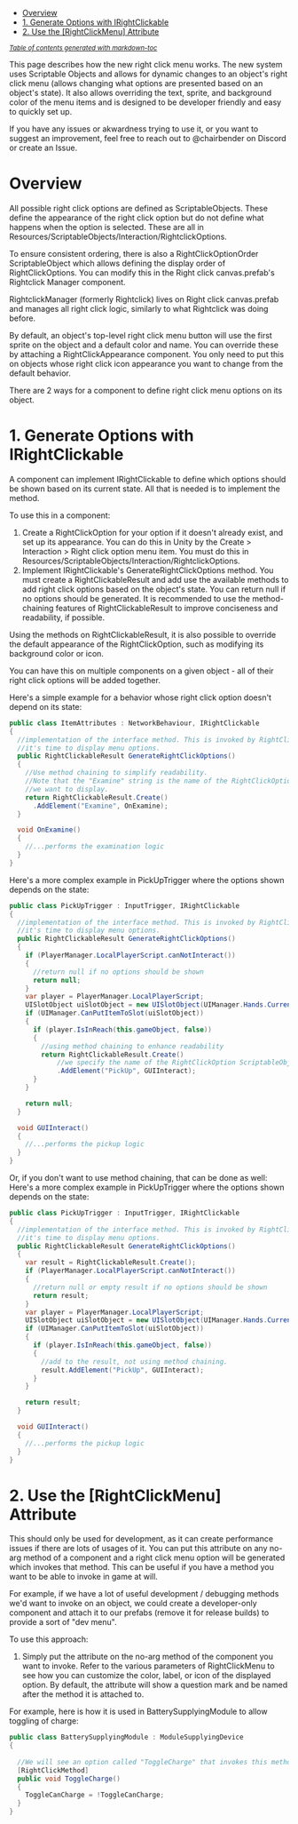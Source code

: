- [Overview](#overview)
- [1. Generate Options with IRightClickable](#1-generate-options-with-irightclickable)
- [2. Use the [RightClickMenu] Attribute](#2-use-the-rightclickmenu-attribute)

<small><i><a href='http://ecotrust-canada.github.io/markdown-toc/'>Table of contents generated with markdown-toc</a></i></small>


This page describes how the new right click menu works. The new system uses Scriptable Objects and allows for dynamic changes to an object's right click menu (allows changing what options are presented based on an object's state). It also allows overriding the text, sprite, and background color of the menu items and is designed to be developer friendly and easy to quickly set up.

If you have any issues or akwardness trying to use it, or you want to suggest an improvement, feel free to reach out to @chairbender on Discord or create an Issue.

# Overview
All possible right click options are defined as ScriptableObjects. These define the appearance of the right click option but do not define what happens when the option is selected. These are all in Resources/ScriptableObjects/Interaction/RightclickOptions.

To ensure consistent ordering, there is also a RightClickOptionOrder ScriptableObject which allows defining the display order of RightClickOptions. You can modify this in the Right click canvas.prefab's Rightclick Manager component.

RightclickManager (formerly Rightclick) lives on Right click canvas.prefab and manages all right click logic, similarly to what Rightclick was doing before.

By default, an object's top-level right click menu button will use the first sprite on the object and a default color and name. You can override these by attaching a RightClickAppearance component. You only need to put this on objects whose right click icon appearance you want to change from the default behavior.

There are 2 ways for a component to define right click menu options on its object.

# 1. Generate Options with IRightClickable
A component can implement IRightClickable to define which options should be shown based on its current state. All that
is needed is to implement the method.

To use this in a component:
1. Create a RightClickOption for your option if it doesn't already exist, and set up its appearance. You can do this in Unity by the Create > Interaction > Right click option menu item. You must do this in Resources/ScriptableObjects/Interaction/RightclickOptions.
1. Implement IRightClickable's GenerateRightClickOptions method. You must create a RightClickableResult and
add use the available methods to add right click options based on the object's state. You can return null
if no options should be generated. It is recommended to use the method-chaining features of RightClickableResult to
improve conciseness and readability, if possible.

Using the methods on RightClickableResult, it is also possible to override the default appearance of the RightClickOption, such as modifying its background color or icon.

You can have this on multiple components on a given object - all of their right click options will be added together.

Here's a simple example for a behavior whose right click option doesn't depend on its state:
```csharp
public class ItemAttributes : NetworkBehaviour, IRightClickable
{
  //implementation of the interface method. This is invoked by RightClickMenu when
  //it's time to display menu options.
  public RightClickableResult GenerateRightClickOptions()
  {
    //Use method chaining to simplify readability.
    //Note that the "Examine" string is the name of the RightClickOption ScriptableObject
    //we want to display.
    return RightClickableResult.Create()
      .AddElement("Examine", OnExamine);
  }

  void OnExamine()
  {
    //...performs the examination logic
  }
}
```


Here's a more complex example in PickUpTrigger where the options shown depends on the state:
```csharp
public class PickUpTrigger : InputTrigger, IRightClickable
{
  //implementation of the interface method. This is invoked by RightClickMenu when
  //it's time to display menu options.
  public RightClickableResult GenerateRightClickOptions()
  {
    if (PlayerManager.LocalPlayerScript.canNotInteract())
    {
      //return null if no options should be shown
      return null;
    }
    var player = PlayerManager.LocalPlayerScript;
    UISlotObject uiSlotObject = new UISlotObject(UIManager.Hands.CurrentSlot.inventorySlot.UUID, gameObject);
    if (UIManager.CanPutItemToSlot(uiSlotObject))
    {
      if (player.IsInReach(this.gameObject, false))
      {
        //using method chaining to enhance readability
        return RightClickableResult.Create()
            //we specify the name of the RightClickOption ScriptableObject
            .AddElement("PickUp", GUIInteract);
      }
    }

    return null;
  }

  void GUIInteract()
  {
    //...performs the pickup logic
  }
}
```

Or, if you don't want to use method chaining, that can be done as well:
Here's a more complex example in PickUpTrigger where the options shown depends on the state:
```csharp
public class PickUpTrigger : InputTrigger, IRightClickable
{
  //implementation of the interface method. This is invoked by RightClickMenu when
  //it's time to display menu options.
  public RightClickableResult GenerateRightClickOptions()
  {
    var result = RightClickableResult.Create();
    if (PlayerManager.LocalPlayerScript.canNotInteract())
    {
      //return null or empty result if no options should be shown
      return result;
    }
    var player = PlayerManager.LocalPlayerScript;
    UISlotObject uiSlotObject = new UISlotObject(UIManager.Hands.CurrentSlot.inventorySlot.UUID, gameObject);
    if (UIManager.CanPutItemToSlot(uiSlotObject))
    {
      if (player.IsInReach(this.gameObject, false))
      {
        //add to the result, not using method chaining.
        result.AddElement("PickUp", GUIInteract);            
      }
    }

    return result;
  }

  void GUIInteract()
  {
    //...performs the pickup logic
  }
}
```


# 2. Use the [RightClickMenu] Attribute
This should only be used for development, as it can create performance issues if there are lots
of usages of it. You can put this attribute on any no-arg method of a component and a right click
menu option will be generated which invokes that method. This can be useful if you have a method
you want to be able to invoke in game at will.

For example, if we have a lot of useful development / debugging methods we'd want to invoke on an object,
we could create a developer-only component and attach it to our prefabs (remove it for release builds) to
provide a sort of "dev menu".

To use this approach:
1. Simply put the attribute on the no-arg method of the component you want to invoke. Refer to the
various parameters of RightClickMenu to see how you can customize the color, label, or icon of the
displayed option. By default, the attribute will show a question mark and be named after the method
it is attached to.

For example, here is how it is used in BatterySupplyingModule to allow toggling of charge:
```csharp
public class BatterySupplyingModule : ModuleSupplyingDevice
{
  
  //We will see an option called "ToggleCharge" that invokes this method.
  [RightClickMethod]
  public void ToggleCharge()
  {
    ToggleCanCharge = !ToggleCanCharge;
  }
}
```